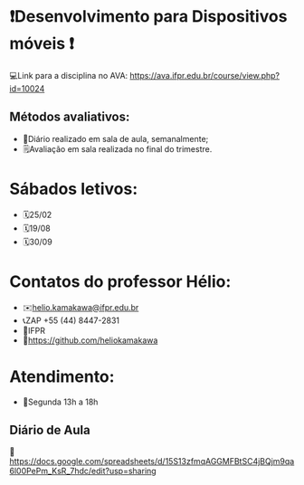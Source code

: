 # ❗Desenvolvimento para Dispositivos móveis ❗

💻Link para a disciplina no AVA: https://ava.ifpr.edu.br/course/view.php?id=10024

## Métodos avaliativos:

* 📝Diário realizado em sala de aula, semanalmente;
* 🗒️Avaliação em sala realizada no final do trimestre.


# Sábados letivos:
* 🗓️25/02
* 🗓19/08
* 🗓30/09

# Contatos do professor Hélio:

 * ✉️helio.kamakawa@ifpr.edu.br 
 * 📞ZAP +55 (44) 8447-2831
 * 🎒IFPR
 * 🔗https://github.com/heliokamakawa

# Atendimento:

* 💬Segunda 13h a 18h

## Diário de Aula 
📖https://docs.google.com/spreadsheets/d/15S13zfmqAGGMFBtSC4jBQjm9qa6l00PePm_KsR_7hdc/edit?usp=sharing
